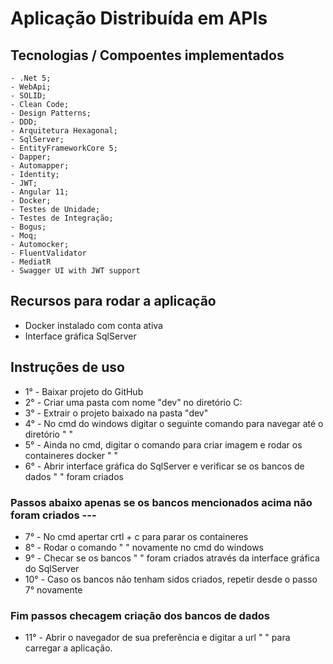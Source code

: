 # Aplicação Distribuída em APIs
 
## Tecnologias / Compoentes implementados

    - .Net 5;
    - WebApi;
    - SOLID;
    - Clean Code;
    - Design Patterns;
    - DDD;
    - Arquitetura Hexagonal;
    - SqlServer;
    - EntityFrameworkCore 5;
    - Dapper;
    - Automapper;
    - Identity;
    - JWT;
    - Angular 11;
    - Docker;
    - Testes de Unidade;
    - Testes de Integração;
    - Bogus;
    - Moq;
    - Automocker;
    - FluentValidator
    - MediatR
    - Swagger UI with JWT support

## Recursos para rodar a aplicação

   - Docker instalado com conta ativa
   - Interface gráfica SqlServer


## Instruções de uso

   - 1° - Baixar projeto do GitHub
   - 2° - Criar uma pasta com nome "dev" no diretório C:
   - 3° - Extrair o projeto baixado na pasta "dev"
   - 4° - No cmd do windows digitar o seguinte comando para navegar até o diretório " "
   - 5° - Ainda no cmd, digitar o comando para criar imagem e rodar os containeres docker " "
   - 6° - Abrir interface gráfica do SqlServer e verificar se os bancos de dados " " foram criados

### Passos abaixo apenas se os bancos mencionados acima não foram criados ---

   - 7° - No cmd apertar crtl + c para parar os containeres
   - 8° - Rodar o comando " " novamente no cmd do windows
   - 9° - Checar se os bancos " " foram criados através da interface gráfica do SqlServer
   - 10° - Caso os bancos não tenham sidos criados, repetir desde o passo 7° novamente

### Fim passos checagem criação dos bancos de dados

   - 11° - Abrir o navegador de sua preferência e digitar a url " " para carregar a aplicação.
